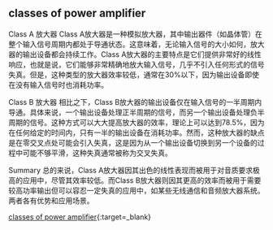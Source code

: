 ## classes of power amplifier

Class A 放大器
Class A放大器是一种模拟放大器，其中输出器件（如晶体管）在整个输入信号周期内都处于导通状态。这意味着，无论输入信号的大小如何，放大器的输出设备都会持续工作。Class A放大器的主要特点是它们提供非常好的线性响应，也就是说，它们能够非常精确地放大输入信号，几乎不引入任何形式的信号失真。但是，这种类型的放大器效率较低，通常在30%以下，因为输出设备即使在没有输入信号时也消耗功率。

Class B 放大器
相比之下，Class B放大器的输出设备仅在输入信号的一半周期内导通。具体来说，一个输出设备处理正半周期的信号，而另一个输出设备处理负半周期的信号。这种方式可以大大提高放大器的效率，理论上可以达到78.5%，因为在任何给定的时间内，只有一半的输出设备在消耗功率。然而，这种放大器的缺点是在零交叉点处可能会引入失真，这是因为从一个输出设备切换到另一个设备的过程中可能不够平滑，这种失真通常被称为交叉失真。

Summary
总的来说，Class A放大器因其出色的线性表现而被用于对音质要求极高的应用中，尽管其效率较低。而Class B放大器则因其更高的效率而被用于需要较高功率输出但可以容忍一定失真的应用中，如某些无线通信和音频放大器系统。两者各有优势和应用场景。

[classes of power amplifier](https://circuitdigest.com/tutorial/classes-of-power-amplifier-explained){:target=_blank}